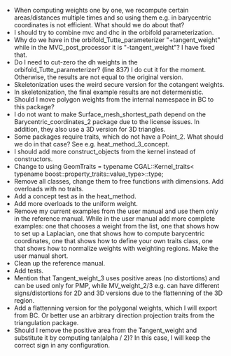 * When computing weights one by one, we recompute certain areas/distances multiple times and so using them e.g. in barycentric coordinates is not efficient. What should we do about that?
* I should try to combine mvc and dhc in the orbifold parameterization.
* Why do we have in the orbifold_Tutte_parameterizer "+tangent_weight" while in the MVC_post_processor it is "-tangent_weight"? I have fixed that.
* Do I need to cut-zero the dh weights in the orbifold_Tutte_parameterizer? (line 837) I do cut it for the moment. Otherwise, the results are not equal to the original version.
* Skeletonization uses the weird secure version for the cotangent weights.
* In skeletonization, the final example results are not determenistic.
* Should I move polygon weights from the internal namespace in BC to this package?
* I do not want to make Surface_mesh_shortest_path depend on the Barycentric_coordinates_2 package due to the license issues. In addition, they also use a 3D version for 3D triangles.
* Some packages require traits, which do not have a Point_2. What should we do in that case? See e.g. heat_method_3_concept.
* I should add more construct_objects from the kernel instead of constructors.
* Change to
  using GeomTraits = typename CGAL::Kernel_traits<
      typename boost::property_traits<VertexPointMap>::value_type>::type;
* Remove all classes, change them to free functions with dimensions. Add overloads with no traits.
* Add a concept test as in the heat_method.
* Add more overloads to the uniform weight.
* Remove my current examples from the user manual and use them only in the reference manual. While in the user manual add more complete examples:
  one that chooses a weight from the list, one that shows how to set up a Laplacian, one that shows how to compute barycentric coordinates, one that shows how to define your own traits class, one that shows how to normalize weights with weighting regions. Make the user manual short.
* Clean up the reference manual.
* Add tests.
* Mention that Tangent_weight_3 uses positive areas (no distortions) and can be used only for PMP, while MV_weight_2/3 e.g. can have different signs/distortions for 2D and 3D versions due to the flattenning of the 3D region.
* Add a flattenning version for the polygonal weights, which I will export from BC. Or better use an arbitrary direction projection traits from the triangulation package.
* Should I remove the positive area from the Tangent_weight and substitute it by computing tan(alpha / 2)? In this case, I will keep the correct sign in any configuration.
